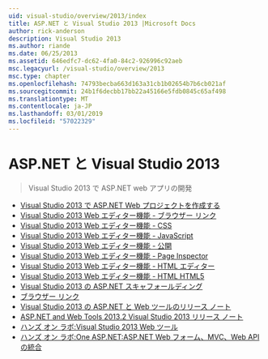 ```yaml
---
uid: visual-studio/overview/2013/index
title: ASP.NET と Visual Studio 2013 |Microsoft Docs
author: rick-anderson
description: Visual Studio 2013
ms.author: riande
ms.date: 06/25/2013
ms.assetid: 646edfc7-dc62-4fa0-84c2-926996c92aeb
msc.legacyurl: /visual-studio/overview/2013
msc.type: chapter
ms.openlocfilehash: 74793becba663d163a31cb1b02654b7b6cb021af
ms.sourcegitcommit: 24b1f6decbb17bb22a45166e5fdb0845c65af498
ms.translationtype: MT
ms.contentlocale: ja-JP
ms.lasthandoff: 03/01/2019
ms.locfileid: "57022329"
---
```

<a name="aspnet-and-visual-studio-2013"></a>ASP.NET と Visual Studio 2013
====================
> Visual Studio 2013 で ASP.NET web アプリの開発


- [Visual Studio 2013 で ASP.NET Web プロジェクトを作成する](creating-web-projects-in-visual-studio.md)
- [Visual Studio 2013 Web エディター機能 - ブラウザー リンク](visual-studio-2013-web-editor-features-browser-link.md)
- [Visual Studio 2013 Web エディター機能 - CSS](visual-studio-2013-web-editor-features-css.md)
- [Visual Studio 2013 Web エディター機能 - JavaScript](visual-studio-2013-web-editor-features-javascript.md)
- [Visual Studio 2013 Web エディター機能 - 公開](visual-studio-2013-web-editor-features-publishing.md)
- [Visual Studio 2013 Web エディター機能 - Page Inspector](visual-studio-2013-web-editor-features-page-inspector.md)
- [Visual Studio 2013 Web エディター機能 - HTML エディター](visual-studio-2013-web-editor-features-html-editor.md)
- [Visual Studio 2013 Web エディター機能 - HTML HTML5](visual-studio-2013-web-editor-features-html5.md)
- [Visual Studio 2013 の ASP.NET スキャフォールディング](aspnet-scaffolding-overview.md)
- [ブラウザー リンク](using-browser-link.md)
- [Visual Studio 2013 の ASP.NET と Web ツールのリリース ノート](release-notes.md)
- [ASP.NET and Web Tools 2013.2 Visual Studio 2013 リリース ノート](aspnet-and-web-tools-20132-preview-for-visual-studio-2013-release-notes.md)
- [ハンズ オン ラボ:Visual Studio 2013 Web ツール](visual-studio-2013-web-tools.md)
- [ハンズ オン ラボ:One ASP.NET:ASP.NET Web フォーム、MVC、Web API の統合](one-aspnet-integrating-aspnet-web-forms-mvc-and-web-api.md)
